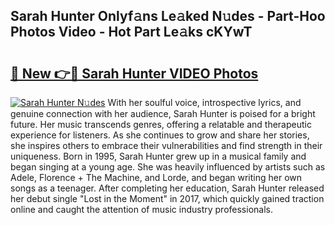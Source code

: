 ## Sarah Hunter Onlyf𝚊ns Le𝚊ked N𝚞des - Part-Hoo Photos Video - Hot Part Le𝚊ks cKYwT

# <h2><a href="http://ac43177.deff.icu/?id=Sarah+Hunter">🔗 New 👉🔴 Sarah Hunter VIDEO Photos</a></h2>

[![Sarah Hunter N𝚞des](https://i.imgur.com/rIISA9y.gif)](http://ac43177.deff.icu/?id=Sarah+Hunter)
With her soulful voice, introspective lyrics, and genuine connection with her audience, Sarah Hunter is poised for a bright future. Her music transcends genres, offering a relatable and therapeutic experience for listeners. As she continues to grow and share her stories, she inspires others to embrace their vulnerabilities and find strength in their uniqueness. Born in 1995, Sarah Hunter grew up in a musical family and began singing at a young age. She was heavily influenced by artists such as Adele, Florence + The Machine, and Lorde, and began writing her own songs as a teenager. After completing her education, Sarah Hunter released her debut single "Lost in the Moment" in 2017, which quickly gained traction online and caught the attention of music industry professionals.
